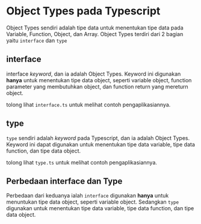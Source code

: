 # Object Types pada Typescript
Object Types sendiri adalah tipe data untuk menentukan tipe data pada Variable, Function, Object, dan Array. Object Types terdiri dari 2 bagian yaitu `interface` dan `type`

## interface 
interface _keyword_, dan ia adalah Object Types. Keyword ini digunakan **hanya** untuk menentukan tipe data object, seperti variable object, function parameter yang membutuhkan object, dan function return yang mereturn object.

tolong lihat `interface.ts` untuk melihat contoh pengaplikasiannya.

## type 
`type` sendiri adalah _keyword_ pada Typescript, dan ia adalah Object Types. Keyword ini dapat digunakan untuk menentukan tipe data variable, tipe data function, dan tipe data object.

tolong lihat `type.ts` untuk melihat contoh pengaplikasiannya.

## Perbedaan interface dan Type
Perbedaan dari keduanya ialah `interface` digunakan **hanya** untuk menuntukan tipe data object, seperti variable object. Sedangkan `type` digunakan untuk menentukan tipe data variable, tipe data function, dan tipe data object. 

